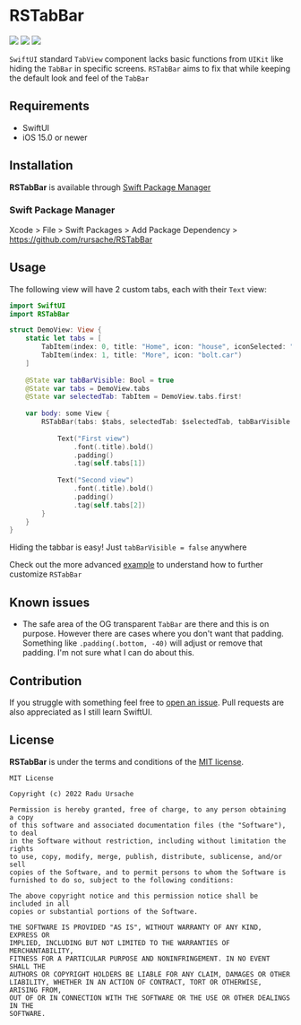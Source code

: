 # RSTabBar

![](https://img.shields.io/badge/platform-iOS-lightgrey)
![](https://img.shields.io/badge/iOS-13.0%2B-blue)
![](https://img.shields.io/badge/Swift-5-orange?logo=Swift&logoColor=white)

`SwiftUI` standard `TabView` component lacks basic functions from `UIKit` like hiding the `TabBar` in specific screens.
`RSTabBar` aims to fix that while keeping the default look and feel of the `TabBar`

## Requirements

- SwiftUI
- iOS 15.0 or newer

## Installation

**RSTabBar** is available through [Swift Package Manager](https://github.com/apple/swift-package-manager)

### Swift Package Manager
Xcode > File > Swift Packages > Add Package Dependency > https://github.com/rursache/RSTabBar

## Usage

The following view will have 2 custom tabs, each with their `Text` view:

```swift
import SwiftUI
import RSTabBar

struct DemoView: View {
    static let tabs = [
        TabItem(index: 0, title: "Home", icon: "house", iconSelected: "house.fill"),
        TabItem(index: 1, title: "More", icon: "bolt.car")
    ]
    
    @State var tabBarVisible: Bool = true
    @State var tabs = DemoView.tabs
    @State var selectedTab: TabItem = DemoView.tabs.first!
    
    var body: some View {
        RSTabBar(tabs: $tabs, selectedTab: $selectedTab, tabBarVisible: $tabBarVisible) {
        
            Text("First view")
                .font(.title).bold()
                .padding()
                .tag(self.tabs[1])
                
            Text("Second view")
                .font(.title).bold()
                .padding()
                .tag(self.tabs[2])
        }
    }
}

```

Hiding the tabbar is easy! Just `tabBarVisible = false` anywhere

Check out the more advanced [example](https://github.com/rursache/RSTabBar/blob/master/ExampleView.swift) to understand how to further customize `RSTabBar`

## Known issues
- The safe area of the OG transparent `TabBar` are there and this is on purpose. However there are cases where you don't want that padding. Something like `.padding(.bottom, -40)` will adjust or remove that padding. I'm not sure what I can do about this.

## Contribution

If you struggle with something feel free to [open an issue](https://github.com/rursache/RSTabBar/issues/new). 
Pull requests are also appreciated as I still learn SwiftUI.

## License

**RSTabBar** is under the terms and conditions of the [MIT license](https://en.wikipedia.org/wiki/MIT_License).

```
MIT License

Copyright (c) 2022 Radu Ursache

Permission is hereby granted, free of charge, to any person obtaining a copy
of this software and associated documentation files (the "Software"), to deal
in the Software without restriction, including without limitation the rights
to use, copy, modify, merge, publish, distribute, sublicense, and/or sell
copies of the Software, and to permit persons to whom the Software is
furnished to do so, subject to the following conditions:

The above copyright notice and this permission notice shall be included in all
copies or substantial portions of the Software.

THE SOFTWARE IS PROVIDED "AS IS", WITHOUT WARRANTY OF ANY KIND, EXPRESS OR
IMPLIED, INCLUDING BUT NOT LIMITED TO THE WARRANTIES OF MERCHANTABILITY,
FITNESS FOR A PARTICULAR PURPOSE AND NONINFRINGEMENT. IN NO EVENT SHALL THE
AUTHORS OR COPYRIGHT HOLDERS BE LIABLE FOR ANY CLAIM, DAMAGES OR OTHER
LIABILITY, WHETHER IN AN ACTION OF CONTRACT, TORT OR OTHERWISE, ARISING FROM,
OUT OF OR IN CONNECTION WITH THE SOFTWARE OR THE USE OR OTHER DEALINGS IN THE
SOFTWARE.
```
